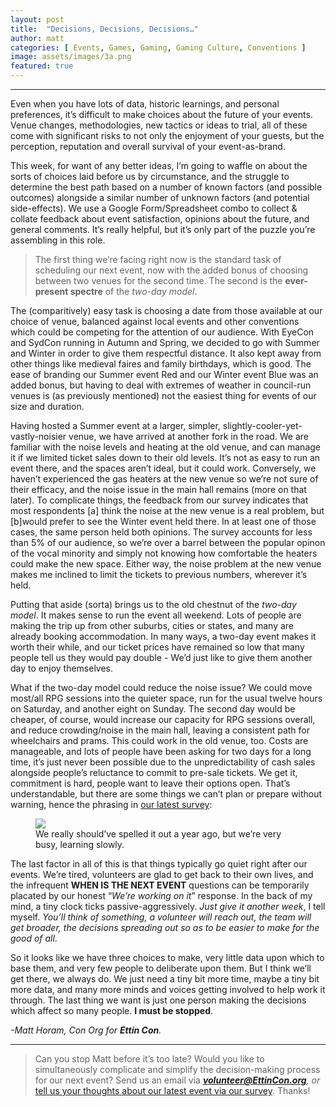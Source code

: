 ```yaml
---
layout: post
title:  "Decisions, Decisions, Decisions…"
author: matt
categories: [ Events, Games, Gaming, Gaming Culture, Conventions ]
image: assets/images/3a.png
featured: true
---
```

<section name="867f" class="section section--body section--first"><div class="section-divider"><hr class="section-divider"></div><div class="section-content"><div class="section-inner sectionLayout--insetColumn"><p name="4f63" id="4f63" class="graf graf--p graf-after--h3">Even when you have lots of data, historic learnings, and personal preferences, it’s difficult to make choices about the future of your events. Venue changes, methodologies, new tactics or ideas to trial, all of these come with significant risks to not only the enjoyment of your guests, but the perception, reputation and overall survival of your event-as-brand.</p><p name="27a0" id="27a0" class="graf graf--p graf-after--p">This week, for want of any better ideas, I’m going to waffle on about the sorts of choices laid before us by circumstance, and the struggle to determine the best path based on a number of known factors (and possible outcomes) alongside a similar number of unknown factors (and potential side-effects). We use a Google Form/Spreadsheet combo to collect &amp; collate feedback about event satisfaction, opinions about the future, and general comments. It’s really helpful, but it’s only part of the puzzle you’re assembling in this role.</p><blockquote name="fa3d" id="fa3d" class="graf graf--blockquote graf-after--p">The first thing we’re facing right now is the standard task of scheduling our next event, now with the added bonus of choosing between two venues for the second time. The second is the <strong class="markup--strong markup--blockquote-strong">ever-present spectre</strong> of the <em class="markup--em markup--blockquote-em">two-day model</em>.</blockquote><p name="fbe5" id="fbe5" class="graf graf--p graf-after--blockquote">The (comparitively) easy task is choosing a date from those available at our choice of venue, balanced against local events and other conventions which could be competing for the attention of our audience. With EyeCon and SydCon running in Autumn and Spring, we decided to go with Summer and Winter in order to give them respectful distance. It also kept away from other things like medieval faires and family birthdays, which is good. The ease of branding our Summer event Red and our Winter event Blue was an added bonus, but having to deal with extremes of weather in council-run venues is (as previously mentioned) not the easiest thing for events of our size and duration.</p><p name="1410" id="1410" class="graf graf--p graf-after--p">Having hosted a Summer event at a larger, simpler, slightly-cooler-yet-vastly-noisier venue, we have arrived at another fork in the road. We are familiar with the noise levels and heating at the old venue, and can manage it if we limited ticket sales down to their old levels. It’s not as easy to run an event there, and the spaces aren’t ideal, but it could work. Conversely, we haven’t experienced the gas heaters at the new venue so we’re not sure of their efficacy, and the noise issue in the main hall remains (more on that later). To complicate things, the feedback from our survey indicates that most respondents [a] think the noise at the new venue is a real problem, but [b]would prefer to see the Winter event held there. In at least one of those cases, the same person held both opinions. The survey accounts for less than 5% of our audience, so we’re over a barrel between the popular opinon of the vocal minority and simply not knowing how comfortable the heaters could make the new space. Either way, the noise problem at the new venue makes me inclined to limit the tickets to previous numbers, wherever it’s held.</p><p name="414e" id="414e" class="graf graf--p graf-after--p">Putting that aside (sorta) brings us to the old chestnut of the <em class="markup--em markup--p-em">two-day model</em>. It makes sense to run the event all weekend. Lots of people are making the trip up from other suburbs, cities or states, and many are already booking accommodation. In many ways, a two-day event makes it worth their while, and our ticket prices have remained so low that many people tell us they would pay double - We’d just like to give them another day to enjoy themselves.</p><p name="dd17" id="dd17" class="graf graf--p graf-after--p">What if the two-day model could reduce the noise issue? We could move most/all RPG sessions into the quieter space, run for the usual twelve hours on Saturday, and another eight on Sunday. The second day would be cheaper, of course, would increase our capacity for RPG sessions overall, and reduce crowding/noise in the main hall, leaving a consistent path for wheelchairs and prams. This could work in the old venue, too. Costs are manageable, and lots of people have been asking for two days for a long time, it’s just never been possible due to the unpredictability of cash sales alongside people’s reluctance to commit to pre-sale tickets. We get it, commitment is hard, people want to leave their options open. That’s understandable, but there are some things we can’t plan or prepare without warning, hence the phrasing in <a href="https://docs.google.com/forms/d/1febbBKh0f1yE26Ihmk9Zomu07wxD8EQM2b4IMuwBsG8" data-href="https://docs.google.com/forms/d/1febbBKh0f1yE26Ihmk9Zomu07wxD8EQM2b4IMuwBsG8" class="markup--anchor markup--p-anchor" rel="noopener" target="_blank">our latest survey</a>:</p>
  
  <figure name="c6f7" id="c6f7" class="graf graf--figure graf-after--p"><img class="graf-image" data-image-id="1*-W0tsa3bp_WuBGRVqLpQtQ.png" data-width="577" data-height="158" src="/blog/assets/images/3a.png"><figcaption class="imageCaption">We really should’ve spelled it out a year ago, but we’re very busy, learning slowly.</figcaption></figure>
  
  <p name="0a77" id="0a77" class="graf graf--p graf-after--figure">The last factor in all of this is that things typically go quiet right after our events. We’re tired, volunteers are glad to get back to their own lives, and the infrequent <strong class="markup--strong markup--p-strong">WHEN IS THE NEXT EVENT</strong> questions can be temporarily placated by our honest “<em class="markup--em markup--p-em">We’re working on it</em>” response. In the back of my mind, a tiny clock ticks passive-aggressively. <em class="markup--em markup--p-em">Just give it another week</em>, I tell myself. <em class="markup--em markup--p-em">You’ll think of something, a volunteer will reach out, the team will get broader, the decisions spreading out so as to be easier to make for the good of all</em>.</p><p name="8528" id="8528" class="graf graf--p graf-after--p">So it looks like we have three choices to make, very little data upon which to base them, and very few people to deliberate upon them. But I think we’ll get there, we always do. We just need a tiny bit more time, maybe a tiny bit more data, and many more minds and voices getting involved to help work it through. The last thing we want is just one person making the decisions which affect so many people. <strong class="markup--strong markup--p-strong">I must be stopped</strong>.</p><p name="b3d9" id="b3d9" class="graf graf--p graf-after--p graf--trailing"><em class="markup--em markup--p-em">-Matt Horam, Con Org for </em><strong class="markup--strong markup--p-strong"><em class="markup--em markup--p-em">Ettin Con</em></strong><em class="markup--em markup--p-em">.</em></p></div></div></section><section name="a4e4" class="section section--body section--last"><div class="section-divider"><hr class="section-divider"></div><div class="section-content"><div class="section-inner sectionLayout--insetColumn"><blockquote name="b256" id="b256" class="graf graf--blockquote graf--leading graf--trailing">Can you stop Matt before it’s too late? Would you like to simultaneously complicate and simplify the decision-making process for our next event? Send us an email via<em class="markup--em markup--blockquote-em"> </em><a href="mailto:volunteer@EttinCon.org?subject=I%20Volunteer!" data-href="mailto:volunteer@EttinCon.org?subject=I%20Volunteer!" class="markup--anchor markup--blockquote-anchor" target="_blank"><strong class="markup--strong markup--blockquote-strong"><em class="markup--em markup--blockquote-em">volunteer@EttinCon.org</em></strong></a><em class="markup--em markup--blockquote-em">, or </em><a href="https://docs.google.com/forms/d/1febbBKh0f1yE26Ihmk9Zomu07wxD8EQM2b4IMuwBsG8" data-href="https://docs.google.com/forms/d/1febbBKh0f1yE26Ihmk9Zomu07wxD8EQM2b4IMuwBsG8" class="markup--anchor markup--blockquote-anchor" rel="noopener" target="_blank">tell us your thoughts about our latest event via our survey</a>. Thanks!</blockquote></div></div></section>
